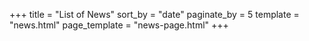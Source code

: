 +++
title = "List of News"
sort_by = "date"
paginate_by = 5
template = "news.html"
page_template = "news-page.html"
+++